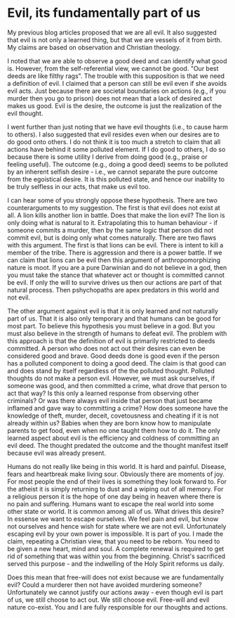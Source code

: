 # Evil, its fundamentally part of us

My previous blog articles proposed that we are all evil. It also suggested that evil is not only a learned thing, but that we are vessels of it from birth. My claims are based on observation and Christian theology.

I noted that we are able to observe a good deed and can identify what good is. However, from the self-referential view, we cannot be good. "Our best deeds are like filthy rags". The trouble with this supposition is that we need a definition of evil. I claimed that a person can still be evil even if she avoids evil acts. Just because there are societal boundaries on actions (e.g., if you murder then you go to prison) does not mean that a lack of desired act makes us good. Evil is the desire, the outcome is just the realization of the evil thought.

I went further than just noting that we have evil thoughts (i.e., to cause harm to others). I also suggested that evil resides even when our desires are to do good onto others. I do not think it is too much a stretch to claim that all actions have behind it some polluted element. If I do good to others, I do so because there is some utility I derive from doing good (e.g., praise or feeling useful). The outcome (e.g., doing a good deed) seems to be polluted by an inherent selfish desire - i.e., we cannot separate the pure outcome from the egoistical desire. It is this polluted state, and hence our inability to be truly selfless in our acts, that make us evil too. 

I can hear some of you strongly oppose these hypothesis. There are two counterarguments to my suggestion. The first is that evil does not exist at all. A lion kills another lion in battle. Does that make the lion evil? The lion is only doing what is natural to it. Extrapolating this to human behaviour - if someone commits a murder, then by the same logic that person did not commit evil, but is doing only what comes naturally. There are two flaws with this argument. The first is that lions can be evil. There is intent to kill a member of the tribe. There is aggression and there is a power battle. If we can claim that lions can be evil then this argument of anthropomorphizing nature is moot. If you are a pure Darwinian and do not believe in a god, then you must take the stance that whatever act or thought is committed cannot be evil. If only the will to survive drives us then our actions are part of that natural process. Then pshychopaths are apex predators in this world and not evil. 

The other argument against evil is that it is only learned and not naturally part of us. That it is also only temporary and that humans can be good for most part. To believe this hypothesis you must believe in a god. But you must also believe in the strength of humans to defeat evil. The problem with this approach is that the definition of evil is primarily restricted to deeds committed. A person who does not act out their desires can even be considered good and brave. Good deeds done is good even if the person has a polluted component to doing a good deed. The claim is that good can and does stand by itself regardless of the the polluted thought. Polluted thoughts do not make a person evil. However, we must ask ourselves, if someone was good, and then committed a crime, what drove that person to act that way? Is this only a learned response from observing other criminals? Or was there always evil inside that person that just became inflamed and gave way to committing a crime? How does someone have the knowledge of theft, murder, deceit, covetousness and cheating if it is not already within us? Babies when they are born know how to manipulate parents to get food, even when no one taught them how to do it. The only learned aspect about evil is the efficiency and coldness of committing an evil deed. The thought predated the outcome and the thought manifest itself because evil was already present.

Humans do not really like being in this world. It is hard and painful. Disease, fears and heartbreak make living sour. Obviously there are moments of joy. For most people the end of their lives is something they look forward to. For the atheist it is simply returning to dust and a wiping out of all memory. For a religious person it is the hope of one day being in heaven where there is no pain and suffering. Humans want to escape the real world into some other state or world. It is common among all of us. What drives this desire? In essense we want to escape ourselves. We feel pain and evil, but know not ourselves and hence wish for state where we are not evil. Unfortunately escaping evil by your own power is impossible. It is part of you. I made the claim, repeating a Christian view, that you need to be reborn. You need to be given a new heart, mind and soul. A complete renewal is required to get rid of something that was within you from the beginning. Christ's sacrificed served this purpose - and the indwelling of the Holy Spirit reforms us daily.

Does this mean that free-will does not exist because we are fundamentally evil? Could a murderer then not have avoided murdering someone? Unfortunately we cannot justify our actions away - even though evil is part of us, we still choose to act out. We still choose evil. Free-will and evil nature co-exist. You and I are fully responsible for our thoughts and actions.  